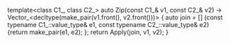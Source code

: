 
template<class C1_, class C2_> auto Zip(const C1_& v1, const C2_& v2) -> Vector_<decltype(make_pair(v1.front(), v2.front()))>
{
	auto join = []
	(const typename C1_::value_type& e1, const typename C2_::value_type& e2) 
	{return make_pair(e1, e2); };
	return Apply(join, v1, v2);
}

